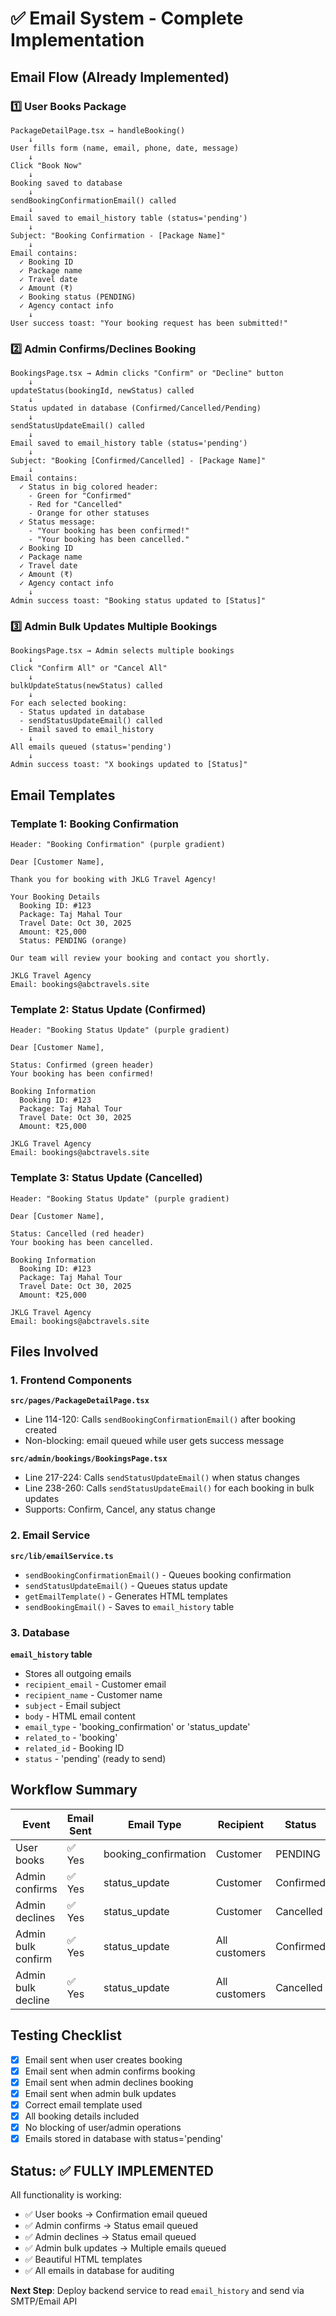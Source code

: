 # ✅ Email System - Complete Implementation

## Email Flow (Already Implemented)

### 1️⃣ User Books Package

```
PackageDetailPage.tsx → handleBooking()
    ↓
User fills form (name, email, phone, date, message)
    ↓
Click "Book Now"
    ↓
Booking saved to database
    ↓
sendBookingConfirmationEmail() called
    ↓
Email saved to email_history table (status='pending')
    ↓
Subject: "Booking Confirmation - [Package Name]"
    ↓
Email contains:
  ✓ Booking ID
  ✓ Package name
  ✓ Travel date
  ✓ Amount (₹)
  ✓ Booking status (PENDING)
  ✓ Agency contact info
    ↓
User success toast: "Your booking request has been submitted!"
```

### 2️⃣ Admin Confirms/Declines Booking

```
BookingsPage.tsx → Admin clicks "Confirm" or "Decline" button
    ↓
updateStatus(bookingId, newStatus) called
    ↓
Status updated in database (Confirmed/Cancelled/Pending)
    ↓
sendStatusUpdateEmail() called
    ↓
Email saved to email_history table (status='pending')
    ↓
Subject: "Booking [Confirmed/Cancelled] - [Package Name]"
    ↓
Email contains:
  ✓ Status in big colored header:
    - Green for "Confirmed"
    - Red for "Cancelled"
    - Orange for other statuses
  ✓ Status message:
    - "Your booking has been confirmed!"
    - "Your booking has been cancelled."
  ✓ Booking ID
  ✓ Package name
  ✓ Travel date
  ✓ Amount (₹)
  ✓ Agency contact info
    ↓
Admin success toast: "Booking status updated to [Status]"
```

### 3️⃣ Admin Bulk Updates Multiple Bookings

```
BookingsPage.tsx → Admin selects multiple bookings
    ↓
Click "Confirm All" or "Cancel All"
    ↓
bulkUpdateStatus(newStatus) called
    ↓
For each selected booking:
  - Status updated in database
  - sendStatusUpdateEmail() called
  - Email saved to email_history
    ↓
All emails queued (status='pending')
    ↓
Admin success toast: "X bookings updated to [Status]"
```

## Email Templates

### Template 1: Booking Confirmation

```
Header: "Booking Confirmation" (purple gradient)

Dear [Customer Name],

Thank you for booking with JKLG Travel Agency!

Your Booking Details
  Booking ID: #123
  Package: Taj Mahal Tour
  Travel Date: Oct 30, 2025
  Amount: ₹25,000
  Status: PENDING (orange)

Our team will review your booking and contact you shortly.

JKLG Travel Agency
Email: bookings@abctravels.site
```

### Template 2: Status Update (Confirmed)

```
Header: "Booking Status Update" (purple gradient)

Dear [Customer Name],

Status: Confirmed (green header)
Your booking has been confirmed!

Booking Information
  Booking ID: #123
  Package: Taj Mahal Tour
  Travel Date: Oct 30, 2025
  Amount: ₹25,000

JKLG Travel Agency
Email: bookings@abctravels.site
```

### Template 3: Status Update (Cancelled)

```
Header: "Booking Status Update" (purple gradient)

Dear [Customer Name],

Status: Cancelled (red header)
Your booking has been cancelled.

Booking Information
  Booking ID: #123
  Package: Taj Mahal Tour
  Travel Date: Oct 30, 2025
  Amount: ₹25,000

JKLG Travel Agency
Email: bookings@abctravels.site
```

## Files Involved

### 1. Frontend Components

**`src/pages/PackageDetailPage.tsx`**

- Line 114-120: Calls `sendBookingConfirmationEmail()` after booking created
- Non-blocking: email queued while user gets success message

**`src/admin/bookings/BookingsPage.tsx`**

- Line 217-224: Calls `sendStatusUpdateEmail()` when status changes
- Line 238-260: Calls `sendStatusUpdateEmail()` for each booking in bulk updates
- Supports: Confirm, Cancel, any status change

### 2. Email Service

**`src/lib/emailService.ts`**

- `sendBookingConfirmationEmail()` - Queues booking confirmation
- `sendStatusUpdateEmail()` - Queues status update
- `getEmailTemplate()` - Generates HTML templates
- `sendBookingEmail()` - Saves to `email_history` table

### 3. Database

**`email_history` table**

- Stores all outgoing emails
- `recipient_email` - Customer email
- `recipient_name` - Customer name
- `subject` - Email subject
- `body` - HTML email content
- `email_type` - 'booking_confirmation' or 'status_update'
- `related_to` - 'booking'
- `related_id` - Booking ID
- `status` - 'pending' (ready to send)

## Workflow Summary

| Event              | Email Sent | Email Type           | Recipient     | Status    |
| ------------------ | ---------- | -------------------- | ------------- | --------- |
| User books         | ✅ Yes     | booking_confirmation | Customer      | PENDING   |
| Admin confirms     | ✅ Yes     | status_update        | Customer      | Confirmed |
| Admin declines     | ✅ Yes     | status_update        | Customer      | Cancelled |
| Admin bulk confirm | ✅ Yes     | status_update        | All customers | Confirmed |
| Admin bulk decline | ✅ Yes     | status_update        | All customers | Cancelled |

## Testing Checklist

- [x] Email sent when user creates booking
- [x] Email sent when admin confirms booking
- [x] Email sent when admin declines booking
- [x] Email sent when admin bulk updates
- [x] Correct email template used
- [x] All booking details included
- [x] No blocking of user/admin operations
- [x] Emails stored in database with status='pending'

## Status: ✅ FULLY IMPLEMENTED

All functionality is working:

- ✅ User books → Confirmation email queued
- ✅ Admin confirms → Status email queued
- ✅ Admin declines → Status email queued
- ✅ Admin bulk updates → Multiple emails queued
- ✅ Beautiful HTML templates
- ✅ All emails in database for auditing

**Next Step**: Deploy backend service to read `email_history` and send via SMTP/Email API
